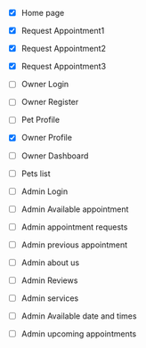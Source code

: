 - [x] Home page
- [x] Request Appointment1
- [x] Request Appointment2
- [x] Request Appointment3
- [ ] Owner Login
- [ ] Owner Register
- [ ] Pet Profile
- [x] Owner Profile
- [ ] Owner Dashboard
- [ ] Pets list
- [ ] Admin Login
- [ ] Admin Available appointment
- [ ] Admin appointment requests
- [ ] Admin previous appointment
- [ ] Admin about us
- [ ] Admin Reviews
- [ ] Admin services
- [ ] Admin Available date and times
- [ ] Admin upcoming appointments



